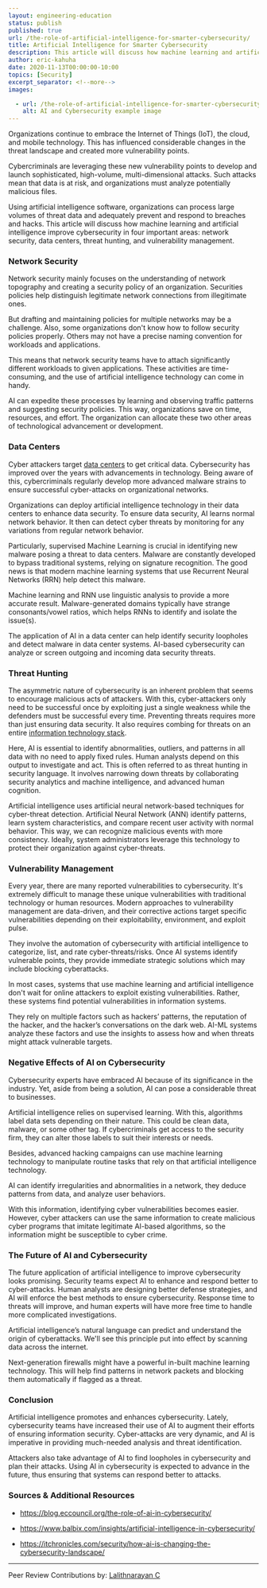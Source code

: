 ```yaml
---
layout: engineering-education
status: publish
published: true
url: /the-role-of-artificial-intelligence-for-smarter-cybersecurity/
title: Artificial Intelligence for Smarter Cybersecurity
description: This article will discuss how machine learning and artificial intelligence improve cybersecurity in four important areas-network security, data centers, threat hunting, and vulnerability management.
author: eric-kahuha
date: 2020-11-13T00:00:00-10:00
topics: [Security]
excerpt_separator: <!--more-->
images:

  - url: /the-role-of-artificial-intelligence-for-smarter-cybersecurity/hero.jpg
    alt: AI and Cybersecurity example image
---
```

Organizations continue to embrace the Internet of Things (IoT), the cloud, and mobile technology. This has influenced considerable changes in the threat landscape and created more vulnerability points.
<!--more-->
Cybercriminals are leveraging these new vulnerability points to develop and launch sophisticated, high-volume, multi-dimensional attacks. Such attacks mean that data is at risk, and organizations must analyze potentially malicious files.

Using artificial intelligence software, organizations can process large volumes of threat data and adequately prevent and respond to breaches and hacks. This article will discuss how machine learning and artificial intelligence improve cybersecurity in four important areas: network security, data centers, threat hunting, and vulnerability management.

### Network Security
Network security mainly focuses on the understanding of network topography and creating a security policy of an organization. Securities policies help distinguish legitimate network connections from illegitimate ones.

But drafting and maintaining policies for multiple networks may be a challenge. Also, some organizations don't know how to follow security policies properly. Others may not have a precise naming convention for workloads and applications.

This means that network security teams have to attach significantly different workloads to given applications. These activities are time-consuming, and the use of artificial intelligence technology can come in handy.

AI can expedite these processes by learning and observing traffic patterns and suggesting security policies. This way, organizations save on time, resources, and effort. The organization can allocate these two other areas of technological advancement or development.

### Data Centers
Cyber attackers target [data centers](https://www.cisco.com/c/en/us/solutions/data-center-virtualization/what-is-a-data-center.html) to get critical data. Cybersecurity has improved over the years with advancements in technology. Being aware of this, cybercriminals regularly develop more advanced malware strains to ensure successful cyber-attacks on organizational networks.

Organizations can deploy artificial intelligence technology in their data centers to enhance data security. To ensure data security, AI learns normal network behavior. It then can detect cyber threats by monitoring for any variations from regular network behavior.

Particularly, supervised Machine Learning is crucial in identifying new malware posing a threat to data centers. Malware are constantly developed to bypass traditional systems, relying on signature recognition. The good news is that modern machine learning systems that use Recurrent Neural Networks (RRN) help detect this malware.

Machine learning and RNN use linguistic analysis to provide a more accurate result. Malware-generated domains typically have strange consonants/vowel ratios, which helps RNNs to identify and isolate the issue(s).

The application of AI in a data center can help identify security loopholes and detect malware in data center systems. AI-based cybersecurity can analyze or screen outgoing and incoming data security threats.

### Threat Hunting
The asymmetric nature of cybersecurity is an inherent problem that seems to encourage malicious acts of attackers. With this, cyber-attackers only need to be successful once by exploiting just a single weakness while the defenders must be successful every time. Preventing threats requires more than just ensuring data security. It also requires combing for threats on an entire [information technology stack](https://www.pcmag.com/encyclopedia/term/technology-stack).

Here, AI is essential to identify abnormalities, outliers, and patterns in all data with no need to apply fixed rules. Human analysts depend on this output to investigate and act. This is often referred to as threat hunting in security language. It involves narrowing down threats by collaborating security analytics and machine intelligence, and advanced human cognition.

Artificial intelligence uses artificial neural network-based techniques for cyber-threat detection. Artificial Neural Network (ANN) identify patterns, learn system characteristics, and compare recent user activity with normal behavior. This way, we can recognize malicious events with more consistency. Ideally, system administrators leverage this technology to protect their organization against cyber-threats.

### Vulnerability Management
Every year, there are many reported vulnerabilities to cybersecurity. It's extremely difficult to manage these unique vulnerabilities with traditional technology or human resources. Modern approaches to vulnerability management are data-driven, and their corrective actions target specific vulnerabilities depending on their exploitability, environment, and exploit pulse.

They involve the automation of cybersecurity with artificial intelligence to categorize, list, and rate cyber-threats/risks. Once AI systems identify vulnerable points, they provide immediate strategic solutions which may include blocking cyberattacks.  

In most cases, systems that use machine learning and artificial intelligence don't wait for online attackers to exploit existing vulnerabilities. Rather, these systems find potential vulnerabilities in information systems.

They rely on multiple factors such as hackers’ patterns, the reputation of the hacker, and the hacker’s conversations on the dark web. AI-ML systems analyze these factors and use the insights to assess how and when threats might attack vulnerable targets.

### Negative Effects of AI on Cybersecurity
Cybersecurity experts have embraced AI because of its significance in the industry. Yet, aside from being a solution, AI can pose a considerable threat to businesses.

Artificial intelligence relies on supervised learning. With this, algorithms label data sets depending on their nature. This could be clean data, malware, or some other tag. If cybercriminals get access to the security firm, they can alter those labels to suit their interests or needs.

Besides, advanced hacking campaigns can use machine learning technology to manipulate routine tasks that rely on that artificial intelligence technology.

AI can identify irregularities and abnormalities in a network, they deduce patterns from data, and analyze user behaviors.

With this information, identifying cyber vulnerabilities becomes easier. However, cyber attackers can use the same information to create malicious cyber programs that imitate legitimate AI-based algorithms, so the information might be susceptible to cyber crime.

### The Future of AI and Cybersecurity
The future application of artificial intelligence to improve cybersecurity looks promising. Security teams expect AI to enhance and respond better to cyber-attacks. Human analysts are designing better defense strategies, and AI will enforce the best methods to ensure cybersecurity. Response time to threats will improve, and human experts will have more free time to handle more complicated investigations.

Artificial intelligence’s natural language can predict and understand the origin of cyberattacks. We'll see this principle put into effect by scanning data across the internet.

Next-generation firewalls might have a powerful in-built machine learning technology. This will help find patterns in network packets and blocking them automatically if flagged as a threat.

### Conclusion
Artificial intelligence promotes and enhances cybersecurity. Lately, cybersecurity teams have increased their use of AI to augment their efforts of ensuring information security. Cyber-attacks are very dynamic, and AI is imperative in providing much-needed analysis and threat identification.

Attackers also take advantage of AI to find loopholes in cybersecurity and plan their attacks. Using AI in cybersecurity is expected to advance in the future, thus ensuring that systems can respond better to attacks.

### Sources & Additional Resources
- https://blog.eccouncil.org/the-role-of-ai-in-cybersecurity/

- https://www.balbix.com/insights/artificial-intelligence-in-cybersecurity/

- https://itchronicles.com/security/how-ai-is-changing-the-cybersecurity-landscape/

---
Peer Review Contributions by: [Lalithnarayan C](/authors/lalithnarayan-c/)
